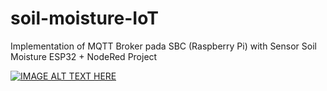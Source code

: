 # soil-moisture-IoT

Implementation of MQTT Broker pada SBC (Raspberry Pi) with Sensor Soil Moisture ESP32 + NodeRed Project

[![IMAGE ALT TEXT HERE](https://img.youtube.com/vi/IPuwDQhgUvw&t=156s/0.jpg)](https://www.youtube.com/watch?v=IPuwDQhgUvw&t=156s)

